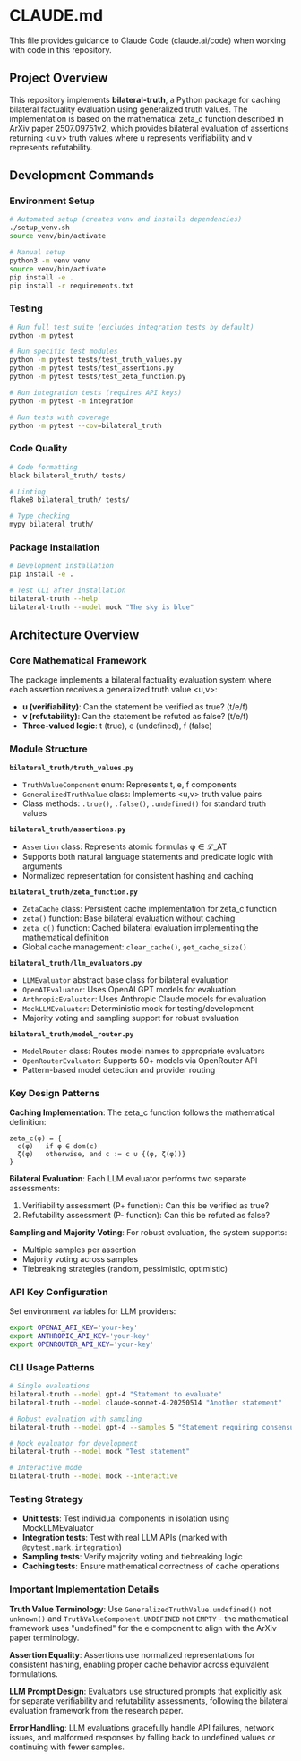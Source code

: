 # CLAUDE.md

This file provides guidance to Claude Code (claude.ai/code) when working with code in this repository.

## Project Overview

This repository implements **bilateral-truth**, a Python package for caching bilateral factuality evaluation using generalized truth values. The implementation is based on the mathematical zeta_c function described in ArXiv paper 2507.09751v2, which provides bilateral evaluation of assertions returning <u,v> truth values where u represents verifiability and v represents refutability.

## Development Commands

### Environment Setup
```bash
# Automated setup (creates venv and installs dependencies)
./setup_venv.sh
source venv/bin/activate

# Manual setup
python3 -m venv venv
source venv/bin/activate
pip install -e .
pip install -r requirements.txt
```

### Testing
```bash
# Run full test suite (excludes integration tests by default)
python -m pytest

# Run specific test modules
python -m pytest tests/test_truth_values.py
python -m pytest tests/test_assertions.py
python -m pytest tests/test_zeta_function.py

# Run integration tests (requires API keys)
python -m pytest -m integration

# Run tests with coverage
python -m pytest --cov=bilateral_truth
```

### Code Quality
```bash
# Code formatting
black bilateral_truth/ tests/

# Linting
flake8 bilateral_truth/ tests/

# Type checking
mypy bilateral_truth/
```

### Package Installation
```bash
# Development installation
pip install -e .

# Test CLI after installation
bilateral-truth --help
bilateral-truth --model mock "The sky is blue"
```

## Architecture Overview

### Core Mathematical Framework
The package implements a bilateral factuality evaluation system where each assertion receives a generalized truth value <u,v>:
- **u (verifiability)**: Can the statement be verified as true? (t/e/f)
- **v (refutability)**: Can the statement be refuted as false? (t/e/f) 
- **Three-valued logic**: t (true), e (undefined), f (false)

### Module Structure

**`bilateral_truth/truth_values.py`**
- `TruthValueComponent` enum: Represents t, e, f components
- `GeneralizedTruthValue` class: Implements <u,v> truth value pairs
- Class methods: `.true()`, `.false()`, `.undefined()` for standard truth values

**`bilateral_truth/assertions.py`**
- `Assertion` class: Represents atomic formulas φ ∈ ℒ_AT
- Supports both natural language statements and predicate logic with arguments
- Normalized representation for consistent hashing and caching

**`bilateral_truth/zeta_function.py`**
- `ZetaCache` class: Persistent cache implementation for zeta_c function
- `zeta()` function: Base bilateral evaluation without caching
- `zeta_c()` function: Cached bilateral evaluation implementing the mathematical definition
- Global cache management: `clear_cache()`, `get_cache_size()`

**`bilateral_truth/llm_evaluators.py`**
- `LLMEvaluator` abstract base class for bilateral evaluation
- `OpenAIEvaluator`: Uses OpenAI GPT models for evaluation
- `AnthropicEvaluator`: Uses Anthropic Claude models for evaluation
- `MockLLMEvaluator`: Deterministic mock for testing/development
- Majority voting and sampling support for robust evaluation

**`bilateral_truth/model_router.py`**
- `ModelRouter` class: Routes model names to appropriate evaluators
- `OpenRouterEvaluator`: Supports 50+ models via OpenRouter API
- Pattern-based model detection and provider routing

### Key Design Patterns

**Caching Implementation**: The zeta_c function follows the mathematical definition:
```
zeta_c(φ) = {
  c(φ)   if φ ∈ dom(c)
  ζ(φ)   otherwise, and c := c ∪ {(φ, ζ(φ))}
}
```

**Bilateral Evaluation**: Each LLM evaluator performs two separate assessments:
1. Verifiability assessment (P+ function): Can this be verified as true?
2. Refutability assessment (P- function): Can this be refuted as false?

**Sampling and Majority Voting**: For robust evaluation, the system supports:
- Multiple samples per assertion
- Majority voting across samples
- Tiebreaking strategies (random, pessimistic, optimistic)

### API Key Configuration
Set environment variables for LLM providers:
```bash
export OPENAI_API_KEY='your-key'
export ANTHROPIC_API_KEY='your-key' 
export OPENROUTER_API_KEY='your-key'
```

### CLI Usage Patterns
```bash
# Single evaluations
bilateral-truth --model gpt-4 "Statement to evaluate"
bilateral-truth --model claude-sonnet-4-20250514 "Another statement"

# Robust evaluation with sampling
bilateral-truth --model gpt-4 --samples 5 "Statement requiring consensus"

# Mock evaluator for development
bilateral-truth --model mock "Test statement"

# Interactive mode
bilateral-truth --model mock --interactive
```

### Testing Strategy
- **Unit tests**: Test individual components in isolation using MockLLMEvaluator
- **Integration tests**: Test with real LLM APIs (marked with `@pytest.mark.integration`)
- **Sampling tests**: Verify majority voting and tiebreaking logic
- **Caching tests**: Ensure mathematical correctness of cache operations

### Important Implementation Details

**Truth Value Terminology**: Use `GeneralizedTruthValue.undefined()` not `unknown()` and `TruthValueComponent.UNDEFINED` not `EMPTY` - the mathematical framework uses "undefined" for the e component to align with the ArXiv paper terminology.

**Assertion Equality**: Assertions use normalized representations for consistent hashing, enabling proper cache behavior across equivalent formulations.

**LLM Prompt Design**: Evaluators use structured prompts that explicitly ask for separate verifiability and refutability assessments, following the bilateral evaluation framework from the research paper.

**Error Handling**: LLM evaluations gracefully handle API failures, network issues, and malformed responses by falling back to undefined values or continuing with fewer samples.